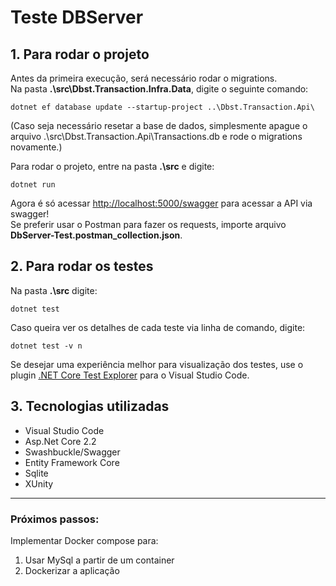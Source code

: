 # Teste DBServer

## 1. Para rodar o projeto

Antes da primeira execução, será necessário rodar o migrations.\
Na pasta **.\src\Dbst.Transaction.Infra.Data**, digite o seguinte comando:

`dotnet ef database update --startup-project ..\Dbst.Transaction.Api\`

(Caso seja necessário resetar a base de dados, simplesmente apague o arquivo .\src\Dbst.Transaction.Api\Transactions.db e rode o migrations novamente.)

Para rodar o projeto, entre na pasta **.\src** e digite:

`dotnet run`

Agora é só acessar [http://localhost:5000/swagger](http://localhost:5000/swagger) para acessar a API via swagger!\
Se preferir usar o Postman para fazer os requests, importe arquivo **DbServer-Test.postman_collection.json**.

## 2. Para rodar os testes

Na pasta **.\src** digite:

`dotnet test`

Caso queira ver os detalhes de cada teste via linha de comando, digite:

`dotnet test -v n`

Se desejar uma experiência melhor para visualização dos testes, use o plugin [.NET Core Test Explorer](https://marketplace.visualstudio.com/items?itemName=formulahendry.dotnet-test-explorer) para o Visual Studio Code.

## 3. Tecnologias utilizadas

- Visual Studio Code
- Asp.Net Core 2.2
- Swashbuckle/Swagger
- Entity Framework Core
- Sqlite
- XUnity

---

### Próximos passos:

Implementar Docker compose para:

1. Usar MySql a partir de um container
2. Dockerizar a aplicação